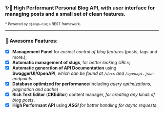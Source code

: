 
### ✨🚀 **High Performant Personal Blog API**, with user interface for managing posts and a small set of clean features.

<small>* Powered by `django-ninja` REST framework.</small>

---

### 📙 Awesome Features:


- [x]  **Management Panel** for _easiest control of blog features_ (posts, tags and more.);
- [x] **Automatic management of slugs**, for _better looking URLs_;
- [x] **Automatic generation of API Documentation** using **SwaggerUI/OpenAPI**, _which can be found at `/docs` and `/openapi.json` endpoints_.
- [x] **Database optimized for performance**(including _query optimizations, pagination and cache_)
- [x]  **Rich Text Editor** (**CKEditor**) content manager, _for creating any kinds of blog posts_.
- [x] **High Performant API** using _**ASGI** for better handling for async requests_.
